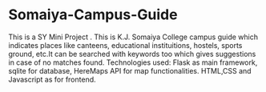 # Somaiya-Campus-Guide
This is a SY Mini Project . This is K.J. Somaiya College campus guide which indicates places like canteens, educational instituitions, hostels, sports ground, etc.It can be searched with keywords too which gives suggestions in case of no matches found. Technologies used:
Flask as main framework, sqlite for database, HereMaps API for map functionalities. HTML,CSS and Javascript as for frontend.
